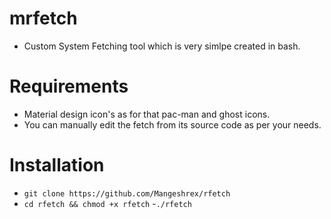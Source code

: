 
# mrfetch

- Custom System Fetching tool which is very simlpe created in bash. 

# Requirements 
- Material design icon's as for that pac-man and ghost icons. 
- You can manually edit the fetch from its source code as per your needs. 

# Installation 
- ```git clone https://github.com/Mangeshrex/rfetch ```
- ```cd rfetch && chmod +x rfetch```
-```./rfetch``` 


